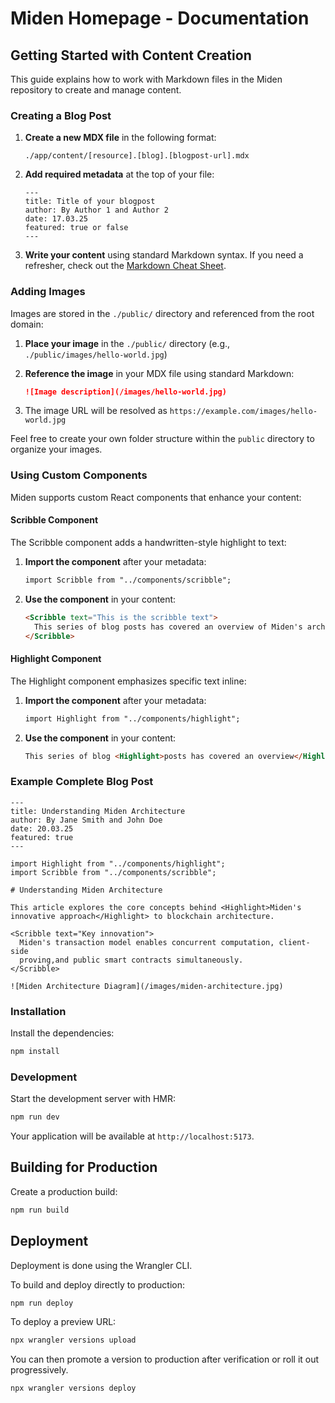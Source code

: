 # Miden Homepage - Documentation

## Getting Started with Content Creation

This guide explains how to work with Markdown files in the Miden repository to create and manage content.

### Creating a Blog Post

1. **Create a new MDX file** in the following format:

   ```
   ./app/content/[resource].[blog].[blogpost-url].mdx
   ```

2. **Add required metadata** at the top of your file:

   ```mdx
   ---
   title: Title of your blogpost
   author: By Author 1 and Author 2
   date: 17.03.25
   featured: true or false
   ---
   ```

3. **Write your content** using standard Markdown syntax. If you need a refresher, check out the [Markdown Cheat Sheet](https://www.markdownguide.org/cheat-sheet/).

### Adding Images

Images are stored in the `./public/` directory and referenced from the root domain:

1. **Place your image** in the `./public/` directory (e.g., `./public/images/hello-world.jpg`)

2. **Reference the image** in your MDX file using standard Markdown:

   ```markdown
   ![Image description](/images/hello-world.jpg)
   ```

3. The image URL will be resolved as `https://example.com/images/hello-world.jpg`

Feel free to create your own folder structure within the `public` directory to organize your images.

### Using Custom Components

Miden supports custom React components that enhance your content:

#### Scribble Component

The Scribble component adds a handwritten-style highlight to text:

1. **Import the component** after your metadata:

   ```markdown
   import Scribble from "../components/scribble";
   ```

2. **Use the component** in your content:
   ```markdown
   <Scribble text="This is the scribble text">
     This series of blog posts has covered an overview of Miden's architecture and a deep dive into its transaction model, which allows for concurrentcomputation, client-side proving, and public smart contracts at the same time.
   </Scribble>
   ```

#### Highlight Component

The Highlight component emphasizes specific text inline:

1. **Import the component** after your metadata:

   ```markdown
   import Highlight from "../components/highlight";
   ```

2. **Use the component** in your content:
   ```markdown
   This series of blog <Highlight>posts has covered an overview</Highlight> of Miden's architecture and a deep dive into its transaction model.
   ```

### Example Complete Blog Post

```mdx
---
title: Understanding Miden Architecture
author: By Jane Smith and John Doe
date: 20.03.25
featured: true
---

import Highlight from "../components/highlight";
import Scribble from "../components/scribble";

# Understanding Miden Architecture

This article explores the core concepts behind <Highlight>Miden's innovative approach</Highlight> to blockchain architecture.

<Scribble text="Key innovation">
  Miden's transaction model enables concurrent computation, client-side
  proving,and public smart contracts simultaneously.
</Scribble>

![Miden Architecture Diagram](/images/miden-architecture.jpg)
```

### Installation

Install the dependencies:

```bash
npm install
```

### Development

Start the development server with HMR:

```bash
npm run dev
```

Your application will be available at `http://localhost:5173`.

## Building for Production

Create a production build:

```bash
npm run build
```

## Deployment

Deployment is done using the Wrangler CLI.

To build and deploy directly to production:

```sh
npm run deploy
```

To deploy a preview URL:

```sh
npx wrangler versions upload
```

You can then promote a version to production after verification or roll it out progressively.

```sh
npx wrangler versions deploy
```